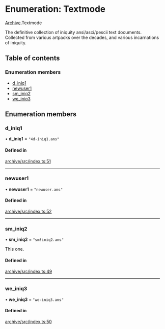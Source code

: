 # Enumeration: Textmode

[Archive](../modules/Archive.md).Textmode

The definitive collection of iniquity ansi/asci/pescii text documents.
Collected from various artpacks over the decades, and various incarnations of iniquity.

## Table of contents

### Enumeration members

- [d\_iniq1](Archive.Textmode.md#d_iniq1)
- [newuser1](Archive.Textmode.md#newuser1)
- [sm\_iniq2](Archive.Textmode.md#sm_iniq2)
- [we\_iniq3](Archive.Textmode.md#we_iniq3)

## Enumeration members

### d\_iniq1

• **d\_iniq1** = `"4d-iniq1.ans"`

#### Defined in

[archive/src/index.ts:51](https://github.com/iniquitybbs/iniquity/blob/722e6ba/packages/archive/src/index.ts#L51)

___

### newuser1

• **newuser1** = `"newuser.ans"`

#### Defined in

[archive/src/index.ts:52](https://github.com/iniquitybbs/iniquity/blob/722e6ba/packages/archive/src/index.ts#L52)

___

### sm\_iniq2

• **sm\_iniq2** = `"sm!iniq2.ans"`

This one.

#### Defined in

[archive/src/index.ts:49](https://github.com/iniquitybbs/iniquity/blob/722e6ba/packages/archive/src/index.ts#L49)

___

### we\_iniq3

• **we\_iniq3** = `"we-iniq3.ans"`

#### Defined in

[archive/src/index.ts:50](https://github.com/iniquitybbs/iniquity/blob/722e6ba/packages/archive/src/index.ts#L50)
